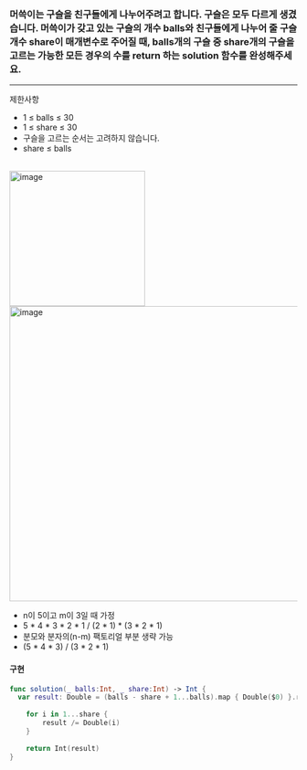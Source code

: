### 머쓱이는 구슬을 친구들에게 나누어주려고 합니다. 구슬은 모두 다르게 생겼습니다. 머쓱이가 갖고 있는 구슬의 개수 balls와 친구들에게 나누어 줄 구슬 개수 share이 매개변수로 주어질 때, balls개의 구슬 중 share개의 구슬을 고르는 가능한 모든 경우의 수를 return 하는 solution 함수를 완성해주세요.
<hr>

제한사항
- 1 ≤ balls ≤ 30
- 1 ≤ share ≤ 30
- 구슬을 고르는 순서는 고려하지 않습니다.
- share ≤ balls

<br>
<img width="237" alt="image" src="https://github.com/user-attachments/assets/734e5a08-96a5-432b-ad33-6ddb8719d70d">
<img width="517" alt="image" src="https://github.com/user-attachments/assets/b1068d29-177a-4ede-8965-c03cf32741d9">

<br>

- n이 5이고 m이 3일 때 가정
- 5 * 4 * 3 * 2 * 1 /  (2 * 1) * (3 * 2 * 1)
- 분모와 분자의(n-m) 팩토리얼 부분 생략 가능
- (5 * 4 * 3) /  (3 * 2 * 1)

#### 구현
```Swift
func solution(_ balls:Int, _ share:Int) -> Int {
  var result: Double = (balls - share + 1...balls).map { Double($0) }.reduce(1.0, *)
    
    for i in 1...share {
        result /= Double(i)
    }
    
    return Int(result)
}
```


